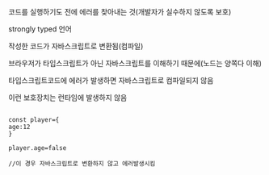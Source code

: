 코드를 실행하기도 전에 에러를 찾아내는 것(개발자가 실수하지 않도록 보호)

strongly typed 언어

작성한 코드가 자바스크립트로 변환됨(컴파일)

브라우저가 타입스크립트가 아닌 자바스크립트를 이해하기 때문에(노드는 양쪽다 이해)

타입스크립트코드에 에러가 발생하면 자바스크립트로 컴파일되지 않음

이런 보호장치는 런타임에 발생하지 않음

```

const player={
age:12
}

player.age=false

//이 경우 자바스크립트로 변환하지 않고 에러발생시킴

```
